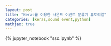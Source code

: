 ```yaml
---                                                                                                
layout: post                                                                                        
title: "Keras를 이용한 사운드 이벤트 분류기 튜토리얼"                
categories: [keras,sound event,python]                                                                       
mathjax: true
---           
```

{% jupyter_notebook "ssc.ipynb" %}
